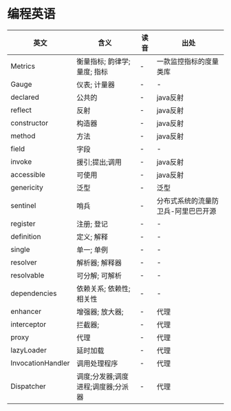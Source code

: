# 编程英语

| 英文              | 含义                               | 读音 | 出处                                |
| ----------------- | ---------------------------------- | ---- | ----------------------------------- |
| Metrics           | 衡量指标; 韵律学; 量度; 指标       | -    | 一款监控指标的度量类库              |
| Gauge             | 仪表; 计量器                       | -    | -                                   |
| declared          | 公共的                             | -    | java反射                            |
| reflect           | 反射                               | -    | java反射                            |
| constructor       | 构造器                             | -    | java反射                            |
| method            | 方法                               | -    | java反射                            |
| field             | 字段                               | -    | -                                   |
| invoke            | 援引;提出;调用                     | -    | java反射                            |
| accessible        | 可使用                             | -    | java反射                            |
| genericity        | 泛型                               | -    | 泛型                                |
| sentinel          | 哨兵                               | -    | 分布式系统的流量防卫兵-阿里巴巴开源 |
| register          | 注册; 登记                         | -    | -                                   |
| definition        | 定义; 解释                         | -    | -                                   |
| single            | 单一; 单例                         | -    | -                                   |
| resolver          | 解析器; 解释器                     | -    | -                                   |
| resolvable        | 可分解; 可解析                     | -    | -                                   |
| dependencies      | 依赖关系; 依赖性; 相关性           | -    | -                                   |
| enhancer          | 增强器; 放大器;                    | -    | 代理                                |
| interceptor       | 拦截器;                            | -    | 代理                                |
| proxy             | 代理                               | -    | 代理                                |
| lazyLoader        | 延时加载                           | -    | 代理                                |
| InvocationHandler | 调用处理程序                       | -    | 代理                                |
| Dispatcher        | 调度;分发器;调度进程;调度器;分派器 | -    | 代理                                |



